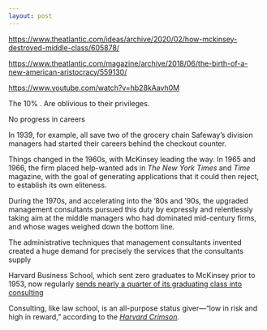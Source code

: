 ```yaml
---
layout: post
---
```


https://www.theatlantic.com/ideas/archive/2020/02/how-mckinsey-destroyed-middle-class/605878/

https://www.theatlantic.com/magazine/archive/2018/06/the-birth-of-a-new-american-aristocracy/559130/

https://www.youtube.com/watch?v=hb28kAavh0M

The 10% . Are oblivious to their privileges. 

No progress in careers

In 1939, for example, all save two of the grocery chain Safeway’s division managers had started their careers behind the checkout counter.

Things changed in the 1960s, with McKinsey leading the way. In 1965 and 1966, the firm placed help-wanted ads in _The_ _New York Times_ and _Time_ magazine, with the goal of generating applications that it could then reject, to establish its own eliteness.

During the 1970s, and accelerating into the ’80s and ’90s, the upgraded management consultants pursued this duty by expressly and relentlessly taking aim at the middle managers who had dominated mid-century firms, and whose wages weighed down the bottom line.

The administrative techniques that management consultants invented created a huge demand for precisely the services that the consultants supply

Harvard Business School, which sent zero graduates to McKinsey prior to 1953, now regularly [sends nearly a quarter of its graduating class into consulting](https://www.hbs.edu/recruiting/data/Pages/at-a-glance.aspx)

Consulting, like law school, is an all-purpose status giver—“low in risk and high in reward,” according to the [_Harvard Crimson_](https://www.thecrimson.com/article/2014/11/6/consulting-after-harvard-fm/).
